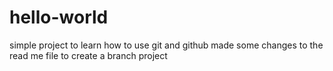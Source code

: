 # hello-world
simple project to learn how to use git and github
made some changes to the read me file to create a branch project
